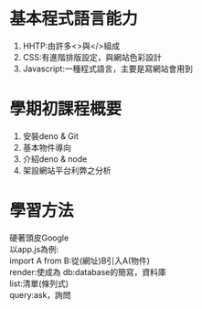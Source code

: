 # 基本程式語言能力

1. HHTP:由許多<>與</>組成  
2. CSS:有進階排版設定，與網站色彩設計  
3. Javascript:一種程式語言，主要是寫網站會用到  

# 學期初課程概要

1. 安裝deno & Git 
2. 基本物件導向
3. 介紹deno & node
4. 架設網站平台利弊之分析  

# 學習方法

硬著頭皮Google  
以app.js為例:  
import A from B:從(網址)B引入A(物件)  
render:使成為
db:database的簡寫，資料庫  
list:清單(條列式)  
query:ask，詢問


